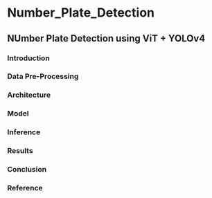 # Number_Plate_Detection
## NUmber Plate Detection using ViT + YOLOv4

### Introduction

### Data Pre-Processing

### Architecture

### Model

### Inference

### Results

### Conclusion

### Reference
